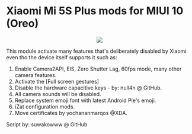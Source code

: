 # Xiaomi Mi 5S Plus mods for MIUI 10 (Oreo)
<p align="center"><a href="https://forum.xda-developers.com/mi-5s-plus/themes/magisk-various-device-mods-xiaomi-mi-5s-t3855168"><img src="https://img.shields.io/badge/XDA-Thread-orange.svg"></a>

This module activate many features that's deliberately disabled by Xiaomi even tho the device itself supports it such as:
1. Enable Camera2API, EIS, Zero Shutter Lag, 60fps mode, many other camera features.
2. Activate the [Full screen gestures]
3. Disable the hardware capacitive keys - by: null4n @ GitHub.
4. All camera sounds will be disabled.
5. Replace system emoji font with latest Android Pie's emoji.
6. iZat configuration mods.
7. Move certificates by yochananmarqos @XDA.

Script by: suwakowww @ GitHub